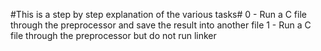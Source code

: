 #This is a step by step explanation of the various tasks#
0 - Run a C file through the preprocessor and save the result into another file
1 - Run a C file through the preprocessor but do not run linker
